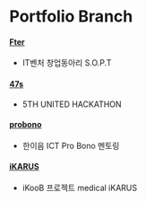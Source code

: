 # Portfolio Branch

#### <a href="https://github.com/like3734/myinven/tree/Fter">Fter</a>
- IT벤처 창업동아리 S.O.P.T
#### <a href="https://github.com/like3734/myinven/tree/47s">47s</a>
- 5TH UNITED HACKATHON
#### <a href="https://github.com/like3734/myinven/tree/probono">probono</a>
- 한이음 ICT Pro Bono 멘토링
#### <a href="https://github.com/like3734/myinven/tree/iKARUS">iKARUS</a>
- iKooB 프로젝트 medical iKARUS
